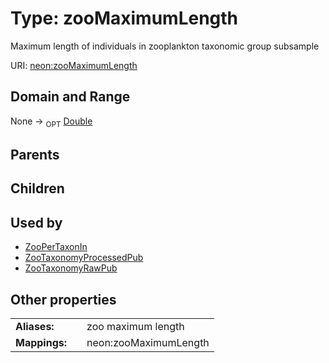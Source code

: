 
# Type: zooMaximumLength


Maximum length of individuals in zooplankton taxonomic group subsample

URI: [neon:zooMaximumLength](https://data.neonscience.org/zooMaximumLength)


## Domain and Range

None ->  <sub>OPT</sub> [Double](types/Double.md)

## Parents


## Children


## Used by

 * [ZooPerTaxonIn](ZooPerTaxonIn.md)
 * [ZooTaxonomyProcessedPub](ZooTaxonomyProcessedPub.md)
 * [ZooTaxonomyRawPub](ZooTaxonomyRawPub.md)

## Other properties

|  |  |  |
| --- | --- | --- |
| **Aliases:** | | zoo maximum length |
| **Mappings:** | | neon:zooMaximumLength |


